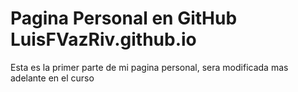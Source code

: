 # Pagina Personal en GitHub  LuisFVazRiv.github.io

Esta es la primer parte de mi pagina personal, sera modificada mas adelante en el curso  